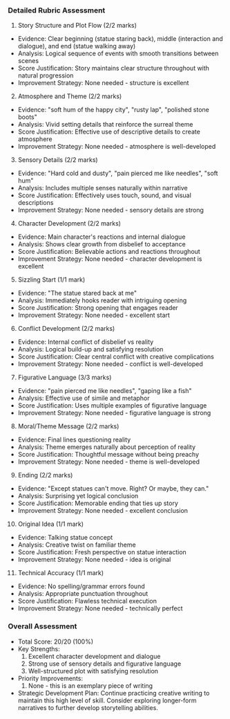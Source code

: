 ### Detailed Rubric Assessment

1. Story Structure and Plot Flow (2/2 marks)

- Evidence: Clear beginning (statue staring back), middle (interaction and dialogue), and end (statue walking away)
- Analysis: Logical sequence of events with smooth transitions between scenes
- Score Justification: Story maintains clear structure throughout with natural progression
- Improvement Strategy: None needed - structure is excellent

2. Atmosphere and Theme (2/2 marks)

- Evidence: "soft hum of the happy city", "rusty lap", "polished stone boots"
- Analysis: Vivid setting details that reinforce the surreal theme
- Score Justification: Effective use of descriptive details to create atmosphere
- Improvement Strategy: None needed - atmosphere is well-developed

3. Sensory Details (2/2 marks)

- Evidence: "Hard cold and dusty", "pain pierced me like needles", "soft hum"
- Analysis: Includes multiple senses naturally within narrative
- Score Justification: Effectively uses touch, sound, and visual descriptions
- Improvement Strategy: None needed - sensory details are strong

4. Character Development (2/2 marks)

- Evidence: Main character's reactions and internal dialogue
- Analysis: Shows clear growth from disbelief to acceptance
- Score Justification: Believable actions and reactions throughout
- Improvement Strategy: None needed - character development is excellent

5. Sizzling Start (1/1 mark)

- Evidence: "The statue stared back at me"
- Analysis: Immediately hooks reader with intriguing opening
- Score Justification: Strong opening that engages reader
- Improvement Strategy: None needed - excellent start

6. Conflict Development (2/2 marks)

- Evidence: Internal conflict of disbelief vs reality
- Analysis: Logical build-up and satisfying resolution
- Score Justification: Clear central conflict with creative complications
- Improvement Strategy: None needed - conflict is well-developed

7. Figurative Language (3/3 marks)

- Evidence: "pain pierced me like needles", "gaping like a fish"
- Analysis: Effective use of simile and metaphor
- Score Justification: Uses multiple examples of figurative language
- Improvement Strategy: None needed - figurative language is strong

8. Moral/Theme Message (2/2 marks)

- Evidence: Final lines questioning reality
- Analysis: Theme emerges naturally about perception of reality
- Score Justification: Thoughtful message without being preachy
- Improvement Strategy: None needed - theme is well-developed

9. Ending (2/2 marks)

- Evidence: "Except statues can't move. Right? Or maybe, they can."
- Analysis: Surprising yet logical conclusion
- Score Justification: Memorable ending that ties up story
- Improvement Strategy: None needed - excellent conclusion

10. Original Idea (1/1 mark)

- Evidence: Talking statue concept
- Analysis: Creative twist on familiar theme
- Score Justification: Fresh perspective on statue interaction
- Improvement Strategy: None needed - idea is original

11. Technical Accuracy (1/1 mark)

- Evidence: No spelling/grammar errors found
- Analysis: Appropriate punctuation throughout
- Score Justification: Flawless technical execution
- Improvement Strategy: None needed - technically perfect

### Overall Assessment

- Total Score: 20/20 (100%)
- Key Strengths:
  1. Excellent character development and dialogue
  2. Strong use of sensory details and figurative language
  3. Well-structured plot with satisfying resolution
- Priority Improvements:
  1. None - this is an exemplary piece of writing
- Strategic Development Plan:
  Continue practicing creative writing to maintain this high level of skill. Consider exploring longer-form narratives to further develop storytelling abilities.

